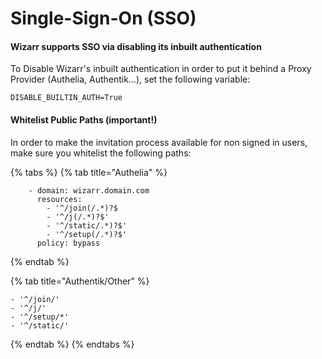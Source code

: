# Single-Sign-On (SSO)

#### **Wizarr supports SSO via disabling its inbuilt authentication**

To Disable Wizarr's inbuilt authentication in order to put it behind a Proxy Provider (Authelia, Authentik...), set the following variable:

`DISABLE_BUILTIN_AUTH=True`

#### Whitelist Public Paths (important!)

In order to make the invitation process available for non signed in users, make sure you whitelist the following paths:

{% tabs %}
{% tab title="Authelia" %}
```
    - domain: wizarr.domain.com
      resources:
        - '^/join(/.*)?$
        - '^/j(/.*)?$'
        - '^/static/.*)?$'
        - '^/setup(/.*)?$'
      policy: bypass
```
{% endtab %}

{% tab title="Authentik/Other" %}
```
- '^/join/'
- '^/j/'
- '^/setup/*'
- '^/static/'
```
{% endtab %}
{% endtabs %}
